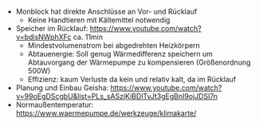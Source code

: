- Monblock hat direkte Anschlüsse an Vor- und Rücklauf
	- Keine Handtieren mit Kältemittel notwendig
- Speicher im Rücklauf: https://www.youtube.com/watch?v=bdisNWphXFc ca. 11min
	- Mindestvolumenstrom bei abgedrehten Heizkörpern
	- Abtauenergie: Soll genug Wärmedifferenz speichern um Abtauvorgang der Wärmepumpe zu kompensieren (Größenordnung 500W)
	- Effizienz: kaum Verluste da kein und relativ kalt, da im Rücklauf
- Planung und Einbau Geisha: https://www.youtube.com/watch?v=99oEgDScgbU&list=PLs_sASzjKiBDlTvJt3gEgBnI9ojJDSl7n
- Normaußentemperatur: https://www.waermepumpe.de/werkzeuge/klimakarte/


